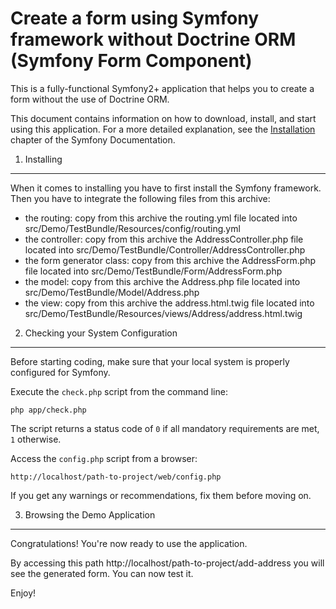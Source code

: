 Create a form using Symfony framework without Doctrine ORM (Symfony Form Component)
====================================================================================

This is a fully-functional Symfony2+ application that helps you to create a form
 without the use of Doctrine ORM.

This document contains information on how to download, install, and start
using this application. For a more detailed explanation, see the [Installation][1]
chapter of the Symfony Documentation.

1) Installing
----------------------------------

When it comes to installing you have to first install the Symfony framework. 
Then you have to integrate the following files from this archive:
- the routing: 
copy from this archive the routing.yml file located into src/Demo/TestBundle/Resources/config/routing.yml
- the controller: 
copy from this archive the AddressController.php file located into src/Demo/TestBundle/Controller/AddressController.php
- the form generator class: 
copy from this archive the AddressForm.php file located into src/Demo/TestBundle/Form/AddressForm.php
- the model: 
copy from this archive the Address.php file located into src/Demo/TestBundle/Model/Address.php
- the view: 
copy from this archive the address.html.twig file located into src/Demo/TestBundle/Resources/views/Address/address.html.twig


2) Checking your System Configuration
-------------------------------------

Before starting coding, make sure that your local system is properly
configured for Symfony.

Execute the `check.php` script from the command line:

    php app/check.php

The script returns a status code of `0` if all mandatory requirements are met,
`1` otherwise.

Access the `config.php` script from a browser:

    http://localhost/path-to-project/web/config.php

If you get any warnings or recommendations, fix them before moving on.

3) Browsing the Demo Application
--------------------------------

Congratulations! You're now ready to use the application.

By accessing this path http://localhost/path-to-project/add-address you will see the generated form.
You can now test it.

Enjoy!

[1]:  http://symfony.com/doc/2.4/book/installation.html